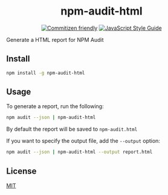 <center>
<h1>npm-audit-html</h1>

<a href="http://commitizen.github.io/cz-cli/"><img src="https://img.shields.io/badge/commitizen-friendly-brightgreen.svg" alt="Commitizen friendly"></a>
<a href="https://standardjs.com"><img src="https://img.shields.io/badge/code_style-standard-brightgreen.svg" alt="JavaScript Style Guide"></a>

</center>

Generate a HTML report for NPM Audit

## Install

```bash
npm install -g npm-audit-html
```

## Usage

To generate a report, run the following:

```bash
npm audit --json | npm-audit-html
```

By default the report will be saved to `npm-audit.html`

If you want to specify the output file, add the `--output` option:

```bash
npm audit --json | npm-audit-html --output report.html
```

## License

[MIT](LICENSE)
